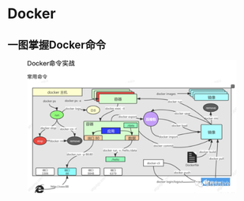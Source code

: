 # Docker



## 一图掌握Docker命令

<figure><img src="../.gitbook/assets/image (3).png" alt=""><figcaption></figcaption></figure>
